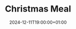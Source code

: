 ---
title: "Christmas Meal"
date: 2024-12-11T19:00:00+01:00
end_date: 2024-12-11T23:00:00+01:00
lng: "-1.1452399972414606"
lat: "52.9509670005959"
---